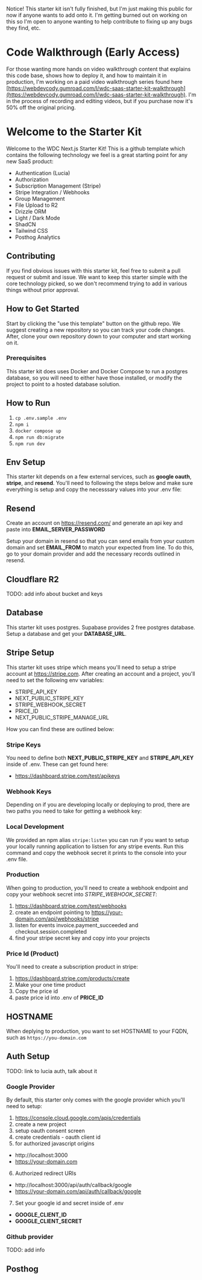 Notice! This starter kit isn't fully finished, but I'm just making this public for now if anyone wants to add onto it. I'm getting burned out on working on this so I'm open to anyone wanting to help contribute to fixing up any bugs they find, etc.

# Code Walkthrough (Early Access)

For those wanting more hands on video walkthrough content that explains this code base, shows how to deploy it, and how to maintain it in production, I'm working on a paid video walkthrough series found here [https://webdevcody.gumroad.com/l/wdc-saas-starter-kit-walkthrough](https://webdevcody.gumroad.com/l/wdc-saas-starter-kit-walkthrough). I'm in the process of recording and editing videos, but if you purchase now it's 50% off the original pricing.

# Welcome to the Starter Kit

Welcome to the WDC Next.js Starter Kit! This is a github template which contains the following technology we feel is a great starting point for any new SaaS product:

- Authentication (Lucia)
- Authorization
- Subscription Management (Stripe)
- Stripe Integration / Webhooks
- Group Management
- File Upload to R2
- Drizzle ORM
- Light / Dark Mode
- ShadCN
- Tailwind CSS
- Posthog Analytics

## Contributing

If you find obvious issues with this starter kit, feel free to submit a pull request or submit and issue. We want to keep this starter simple with the core technology picked, so we don't recommend trying to add in various things without prior approval.

## How to Get Started

Start by clicking the "use this template" button on the github repo. We suggest creating a new repository so you can track your code changes. After, clone your own repository down to your computer and start working on it.

### Prerequisites

This starter kit does uses Docker and Docker Compose to run a postgres database, so you will need to either have those installed, or modify the project to point to a hosted database solution.

## How to Run

1. `cp .env.sample .env`
2. `npm i`
3. `docker compose up`
4. `npm run db:migrate`
5. `npm run dev`

## Env Setup

This starter kit depends on a few external services, such as **google oauth**, **stripe**, and **resend**. You'll need to following the steps below and make sure everything is setup and copy the necesssary values into your .env file:

## Resend

Create an account on https://resend.com/ and generate an api key and paste into **EMAIL_SERVER_PASSWORD**

Setup your domain in resend so that you can send emails from your custom domain and set **EMAIL_FROM** to match your expected from line. To do this, go to your domain provider and add the necessary records outlined in resend.

## Cloudflare R2

TODO: add info about bucket and keys

## Database

This starter kit uses postgres. Supabase provides 2 free postgres database. Setup a database and get your **DATABASE_URL**.

## Stripe Setup

This starter kit uses stripe which means you'll need to setup a stripe account at https://stripe.com. After creating an account and a project, you'll need to set the following env variables:

- STRIPE_API_KEY
- NEXT_PUBLIC_STRIPE_KEY
- STRIPE_WEBHOOK_SECRET
- PRICE_ID
- NEXT_PUBLIC_STRIPE_MANAGE_URL

How you can find these are outlined below:

### Stripe Keys

You need to define both **NEXT_PUBLIC_STRIPE_KEY** and **STRIPE_API_KEY** inside of .env. These can get found here:

- https://dashboard.stripe.com/test/apikeys

### Webhook Keys

Depending on if you are developing locally or deploying to prod, there are two paths you need to take for getting a webhook key:

### Local Development

We provided an npm alias `stripe:listen` you can run if you want to setup your locally running application to listsen for any stripe events. Run this command and copy the webhook secret it prints to the console into your .env file.

### Production

When going to production, you'll need to create a webhook endpoint and copy your webhook secret into _STRIPE_WEBHOOK_SECRET_:

1. https://dashboard.stripe.com/test/webhooks
2. create an endpoint pointing to https://your-domain.com/api/webhooks/stripe
3. listen for events invoice.payment_succeeded and checkout.session.completed
4. find your stripe secret key and copy into your projects

### Price Id (Product)

You'll need to create a subscription product in stripe:

1. https://dashboard.stripe.com/products/create
2. Make your one time product
3. Copy the price id
4. paste price id into .env of **PRICE_ID**

## HOSTNAME

When deplying to production, you want to set HOSTNAME to your FQDN, such as `https://you-domain.com`

## Auth Setup

TODO: link to lucia auth, talk about it

### Google Provider

By default, this starter only comes with the google provider which you'll need to setup:

1. https://console.cloud.google.com/apis/credentials
2. create a new project
3. setup oauth consent screen
4. create credentials - oauth client id
5. for authorized javascript origins

- http://localhost:3000
- https://your-domain.com

6. Authorized redirect URIs

- http://localhost:3000/api/auth/callback/google
- https://your-domain.com/api/auth/callback/google

7. Set your google id and secret inside of .env

- **GOOGLE_CLIENT_ID**
- **GOOGLE_CLIENT_SECRET**

### Github provider

TODO: add info

## Posthog
